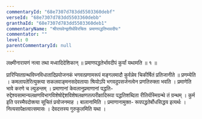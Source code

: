 ```yaml
---
commentaryId: "68e7307d783dd5503360debf"
verseId: "68e7307d783dd5503360debb"
granthaId: "68e7307d783dd5503360deb1"
commentaryName: "श्रीराघवेन्द्रतीर्थविरचितः प्रमाणपद्धतिभावदीपः"
commentator: ""
level: 0
parentCommentaryId: null
---
```


लक्ष्मीनारायणं नत्वा तथा मध्वादिदेशिकान् ॥
प्रमाणपद्धतेर्भावदीपं कुर्यां यथामति ॥ १ ॥

प्रारिप्सितग्रन्थविघ्नविधातादिप्रयोजनकं भगवत्प्रणामरूपं मङ्गलमादौ कुर्वन्नेव चिकीर्षितं प्रतिजानीते ॥ प्रणम्येति । कमलापतेरित्युक्त्या सकलवाङ्मनसदेवतायाः श्रियोऽपि भगवदुपसर्जनत्वेन प्रणतिरुक्ता भवति । प्रमाणेति भावे करणे च ल्युडन्तम् । प्रमाणानां केवलानुप्रमाणानां पद्धति- रुद्देश्यसामान्यलक्षणविभागविशेषोद्देशविशेषलक्षणतत्परीक्षादिरूपा पद्धतिशब्दिता रीतिर्यस्मिग्रन्थे तं ग्रन्थम् । कुर्म इति परस्मैपदोक्त्या सूचितं प्रयोजनमाह । बालानामिति । प्रमाणानामुक्त- रूपपद्धतेर्बोधसिद्धय इत्यर्थः । नित्यसापेक्षत्वात्समासः । देवदत्तस्य गुरुकुलमिति यथा ।

